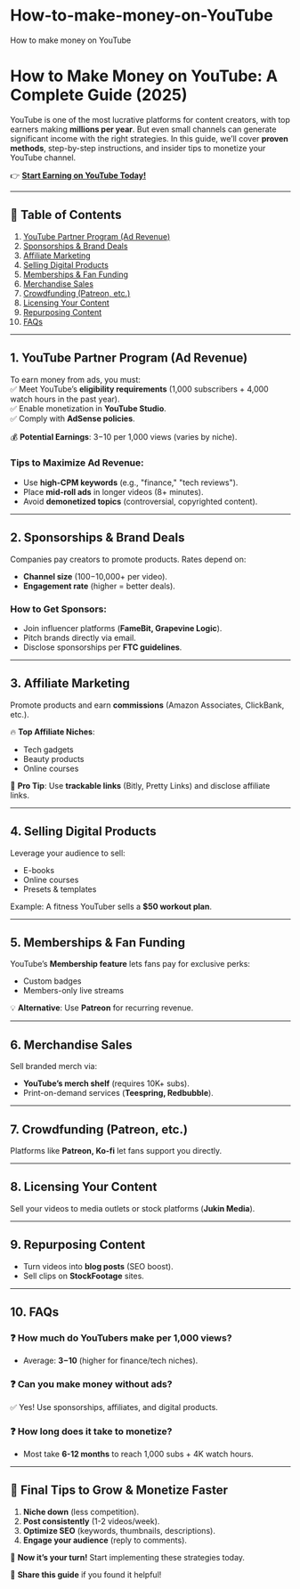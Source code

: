 # How-to-make-money-on-YouTube
How to make money on YouTube
# How to Make Money on YouTube: A Complete Guide (2025)


YouTube is one of the most lucrative platforms for content creators, with top earners making **millions per year**. But even small channels can generate significant income with the right strategies. In this guide, we’ll cover **proven methods**, step-by-step instructions, and insider tips to monetize your YouTube channel.

👉 [**Start Earning on YouTube Today!**](https://free.thefinds.biz/?utm_medium=e419e4d4e57d17f163ee4e72b59be1bc3350fc9a&utm_campaign=Global)

---

## 📌 Table of Contents  
1. [YouTube Partner Program (Ad Revenue)](#1-youtube-partner-program-ad-revenue)  
2. [Sponsorships & Brand Deals](#2-sponsorships--brand-deals)  
3. [Affiliate Marketing](#3-affiliate-marketing)  
4. [Selling Digital Products](#4-selling-digital-products)  
5. [Memberships & Fan Funding](#5-memberships--fan-funding)  
6. [Merchandise Sales](#6-merchandise-sales)  
7. [Crowdfunding (Patreon, etc.)](#7-crowdfunding-patreon-etc)  
8. [Licensing Your Content](#8-licensing-your-content)  
9. [Repurposing Content](#9-repurposing-content)  
10. [FAQs](#10-faqs)  

---

## 1. YouTube Partner Program (Ad Revenue)  
To earn money from ads, you must:  
✅ Meet YouTube’s **eligibility requirements** (1,000 subscribers + 4,000 watch hours in the past year).  
✅ Enable monetization in **YouTube Studio**.  
✅ Comply with **AdSense policies**.  

💰 **Potential Earnings**: $3-$10 per 1,000 views (varies by niche).  

### Tips to Maximize Ad Revenue:  
- Use **high-CPM keywords** (e.g., "finance," "tech reviews").  
- Place **mid-roll ads** in longer videos (8+ minutes).  
- Avoid **demonetized topics** (controversial, copyrighted content).  

---

## 2. Sponsorships & Brand Deals  
Companies pay creators to promote products. Rates depend on:  
- **Channel size** ($100-$10,000+ per video).  
- **Engagement rate** (higher = better deals).  

### How to Get Sponsors:  
- Join influencer platforms (**FameBit, Grapevine Logic**).  
- Pitch brands directly via email.  
- Disclose sponsorships per **FTC guidelines**.  

---

## 3. Affiliate Marketing  
Promote products and earn **commissions** (Amazon Associates, ClickBank, etc.).  

🔥 **Top Affiliate Niches**:  
- Tech gadgets  
- Beauty products  
- Online courses  

📌 **Pro Tip**: Use **trackable links** (Bitly, Pretty Links) and disclose affiliate links.  

---

## 4. Selling Digital Products  
Leverage your audience to sell:  
- E-books  
- Online courses  
- Presets & templates  

Example: A fitness YouTuber sells a **$50 workout plan**.  

---

## 5. Memberships & Fan Funding  
YouTube’s **Membership feature** lets fans pay for exclusive perks:  
- Custom badges  
- Members-only live streams  

💡 **Alternative**: Use **Patreon** for recurring revenue.  

---

## 6. Merchandise Sales  
Sell branded merch via:  
- **YouTube’s merch shelf** (requires 10K+ subs).  
- Print-on-demand services (**Teespring, Redbubble**).  

---

## 7. Crowdfunding (Patreon, etc.)  
Platforms like **Patreon, Ko-fi** let fans support you directly.  

---

## 8. Licensing Your Content  
Sell your videos to media outlets or stock platforms (**Jukin Media**).  

---

## 9. Repurposing Content  
- Turn videos into **blog posts** (SEO boost).  
- Sell clips on **StockFootage** sites.  

---

## 10. FAQs  

### ❓ How much do YouTubers make per 1,000 views?  
- Average: **$3-$10** (higher for finance/tech niches).  

### ❓ Can you make money without ads?  
✅ Yes! Use sponsorships, affiliates, and digital products.  

### ❓ How long does it take to monetize?  
- Most take **6-12 months** to reach 1,000 subs + 4K watch hours.  

---

## 🚀 Final Tips to Grow & Monetize Faster  
1. **Niche down** (less competition).  
2. **Post consistently** (1-2 videos/week).  
3. **Optimize SEO** (keywords, thumbnails, descriptions).  
4. **Engage your audience** (reply to comments).  

📢 **Now it’s your turn!** Start implementing these strategies today.  

🔗 **Share this guide** if you found it helpful!  
